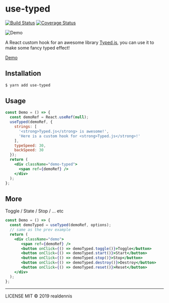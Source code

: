 # use-typed
[![Build Status](https://travis-ci.org/realdennis/use-typed.svg?branch=master)](https://travis-ci.org/realdennis/use-typed)
[![Coverage Status](https://coveralls.io/repos/github/realdennis/use-typed/badge.svg?branch=master)](https://coveralls.io/github/realdennis/use-typed?branch=master)

![Demo](https://media.giphy.com/media/jt9KXTqhairEudjIeR/giphy.gif)

A React custom hook for an awesome library [Typed.js](https://github.com/mattboldt/typed.js), you can use it to make some fancy typed effect!

[Demo](https://codesandbox.io/s/r0o29ry2rm)

## Installation

```bash
$ yarn add use-typed
```

## Usage

```jsx
const Demo = () => {
  const demoRef = React.useRef(null);
  useTyped(demoRef, {
    strings: [
      '<strong>Typed.js</strong> is awesome!',
      'Here is a custom hook for <strong>Typed.js</strong>!'
    ],
    typeSpeed: 30,
    backSpeed: 30
  });
  return (
    <div className="demo-typed">
      <span ref={demoRef} />
    </div>
  );
};
```

## More

Toggle / State / Stop / ... etc

```jsx
const Demo = () => {
  const demoTyped = useTyped(demoRef, options);
  // same as the prev example
  return (
    <div className="demo">
       <span ref={demoRef} />
       <button onClick={() => demoTyped.toggle()}>Toggle</button>
       <button onClick={() => demoTyped.start()}>Start</button>
       <button onClick={() => demoTyped.stop()}>Stop</button>
       <button onClick={() => demoTyped.destroy()}>Destroy</button>
       <button onClick={() => demoTyped.reset()}>Reset</button>
    </div>
  );
};
```

---

LICENSE MIT © 2019 realdennis

